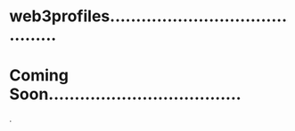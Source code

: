 # web3profiles...........................................
# Coming Soon.....................................
.
